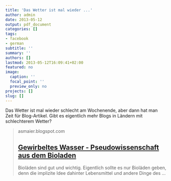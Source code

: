 ```yaml
---
title: 'Das Wetter ist mal wieder ...'
author: admin
date: 2013-05-12
output: pdf_document
categories: []
tags:
- facebook
- german
subtitle: ''
summary: ''
authors: []
lastmod: 2013-05-12T16:09:41+02:00
featured: no
image:
  caption: ''
  focal_point: ''
  preview_only: no
projects: []
slug: []
---
```

Das Wetter ist mal wieder schlecht am Wochenende, aber dann hat man Zeit für Blog-Artikel. Gibt es eigentlich mehr Blogs in Ländern mit schlechterem Wetter?
> asmaier.blogspot.com
> ## [Gewirbeltes Wasser - Pseudowissenschaft aus dem Bioladen](http://asmaier.blogspot.com/2013/05/gewirbeltes-wasser-pseudowissenschaft.html)
>
> Bioläden sind gut und wichtig. Eigentlich sollte es nur Bioläden geben, denn die implizite Idee dahinter Lebensmittel und andere Dinge des ...

